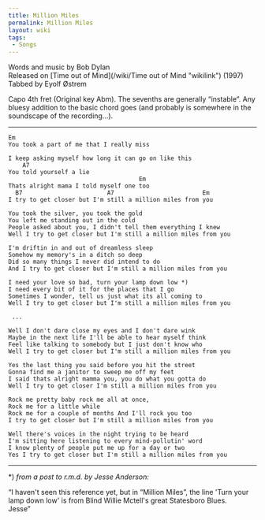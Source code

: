 ```yaml
---
title: Million Miles
permalink: Million Miles
layout: wiki
tags:
 - Songs
---
```


Words and music by Bob Dylan  
Released on [Time out of Mind](/wiki/Time out of Mind "wikilink") (1997)  
Tabbed by Eyolf Østrem

Capo 4th fret (Original key Abm). The sevenths are generally “instable”.
Any bluesy addition to the basic chord goes (and probably is somewhere
in the soundscape of the recording...).

* * * * *

    Em
    You took a part of me that I really miss

    I keep asking myself how long it can go on like this
        A7
    You told yourself a lie
                                         Em
    Thats alright mama I told myself one too
      B7                        A7                         Em
    I try to get closer but I'm still a million miles from you

    You took the silver, you took the gold
    You left me standing out in the cold
    People asked about you, I didn't tell them everything I knew
    Well I try to get closer but I'm still a million miles from you

    I'm driftin in and out of dreamless sleep
    Somehow my memory's in a ditch so deep
    Did so many things I never did intend to do
    And I try to get closer but I'm still a million miles from you

    I need your love so bad, turn your lamp down low *)
    I need every bit of it for the places that I go
    Sometimes I wonder, tell us just what its all coming to
    Well I try to get closer but I'm still a million miles from you

     ...

    Well I don't dare close my eyes and I don't dare wink
    Maybe in the next life I'll be able to hear myself think
    Feel like talking to somebody but I just don't know who
    Well I try to get closer but I'm still a million miles from you

    Yes the last thing you said before you hit the street
    Gonna find me a janitor to sweep me off my feet
    I said thats alright mamma you, you do what you gotta do
    Well I try to get closer I'm still a million miles from you

    Rock me pretty baby rock me all at once,
    Rock me for a little while
    Rock me for a couple of months And I'll rock you too
    I try to get closer but I'm still a million miles from you

    Well there's voices in the night trying to be heard
    I'm sitting here listening to every mind-pollutin' word
    I know plenty of people put me up for a day or two
    Yes I try to get closer but I'm still a million miles from you

* * * * *

\*) *from a post to r.m.d. by Jesse Anderson:*

“I haven't seen this reference yet, but in “Million Miles”, the line
'Turn your lamp down low' is from Blind Willie Mctell's great Statesboro
Blues.  
Jesse”
